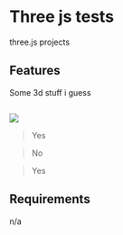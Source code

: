 # Three js tests 

three.js projects

## Features

Some 3d stuff i guess


![]()


![](images/snipinit.gif)

> Yes

> No 

> Yes

## Requirements

n/a

